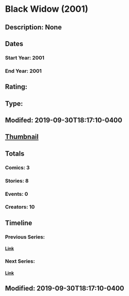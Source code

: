 # Black Widow (2001)
## Description: None
## Dates
### Start Year: 2001
### End Year: 2001
## Rating: 
## Type: 
## Modifed: 2019-09-30T18:17:10-0400
## [Thumbnail](http://i.annihil.us/u/prod/marvel/i/mg/7/30/5d92469d3ae68.jpg)
## Totals
### Comics: 3
### Stories: 8
### Events: 0
### Creators: 10
## Timeline
### Previous Series: 
#### [Link]()
### Next Series: 
#### [Link]()
## Modified: 2019-09-30T18:17:10-0400